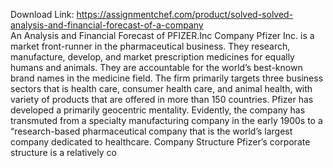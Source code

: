 Download Link: https://assignmentchef.com/product/solved-solved-analysis-and-financial-forecast-of-a-company
<br>
An Analysis and Financial Forecast of PFIZER.Inc Company Pfizer Inc. is a market front-runner in the pharmaceutical business. They research, manufacture, develop, and market prescription medicines for equally humans and animals. They are accountable for the world’s best-known brand names in the medicine field. The firm primarily targets three business sectors that is health care, consumer health care, and animal health, with variety of products that are offered in more than 150 countries. Pfizer has developed a primarily geocentric mentality. Evidently, the company has transmuted from a specialty manufacturing company in the early 1900s to a “research-based pharmaceutical company that is the world’s largest company dedicated to healthcare. Company Structure Pfizer’s corporate structure is a relatively co